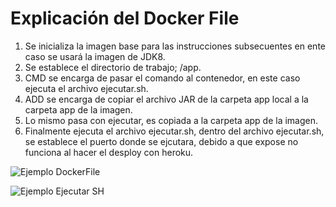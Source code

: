 # Explicación del Docker File

1.	Se inicializa la imagen base para las instrucciones subsecuentes en ente caso se usará la imagen de JDK8. 
2.	Se establece el directorio de trabajo; /app.
3.	CMD se encarga de pasar el comando al contenedor, en este caso ejecuta el archivo ejecutar.sh. 
4.	ADD se encarga de copiar el archivo JAR de la carpeta app local a la carpeta app de la imagen.
5.	Lo mismo pasa con ejecutar, es copiada a la carpeta app de la imagen.
6.	Finalmente ejecuta el archivo ejecutar.sh, dentro del archivo ejecutar.sh, se establece el puerto donde se ejcutara, debido a que expose no funciona al hacer el desploy con heroku.

![Ejemplo DockerFile](https://i.ibb.co/VH0bswN/Captura-de-pantalla-2022-05-20-162444.png)

![Ejemplo Ejecutar SH](https://i.ibb.co/qx0SgZZ/eje.png)